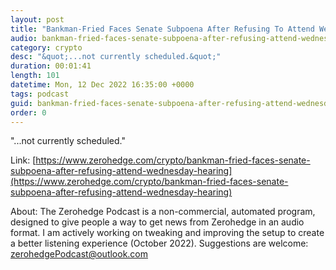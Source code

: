 ```yaml
---
layout: post
title: "Bankman-Fried Faces Senate Subpoena After Refusing To Attend Wednesday Hearing"
audio: bankman-fried-faces-senate-subpoena-after-refusing-attend-wednesday-hearing-0
category: crypto
desc: "&quot;...not currently scheduled.&quot;"
duration: 00:01:41
length: 101
datetime: Mon, 12 Dec 2022 16:35:00 +0000
tags: podcast
guid: bankman-fried-faces-senate-subpoena-after-refusing-attend-wednesday-hearing-0
order: 0
---
```

&quot;...not currently scheduled.&quot;

Link: [https://www.zerohedge.com/crypto/bankman-fried-faces-senate-subpoena-after-refusing-attend-wednesday-hearing](https://www.zerohedge.com/crypto/bankman-fried-faces-senate-subpoena-after-refusing-attend-wednesday-hearing)

About: The Zerohedge Podcast is a non-commercial, automated program, designed to give people a way to get news from Zerohedge in an audio format.  I am actively working on tweaking and improving the setup to create a better listening experience (October 2022).  Suggestions are welcome: [zerohedgePodcast@outlook.com](mailto:zerohedgePodcast@outlook.com)